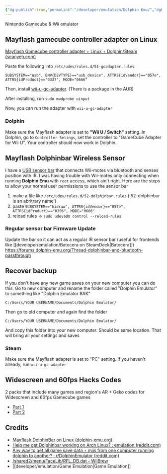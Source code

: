 ```yaml
---
{"dg-publish":true,"permalink":"/developer/emulation/Dolphin Emu/","dgPassFrontmatter":true}
---
```


Nintendo Gamecube & Wii emulator

## Mayflash gamecube controller adapter on Linux
[Mayflash Gamecube controller adapter + Linux + Dolphin/Steam (seanyeh.com)](https://www.seanyeh.com/pages/mayflash_gamecube_adapter_linux_dolphin_steam/)

Paste the following into `/etc/udev/rules.d/51-gcadapter.rules`:

```
SUBSYSTEM=="usb", ENV{DEVTYPE}=="usb_device", ATTRS{idVendor}=="057e", ATTRS{idProduct}=="0337", MODE="0666"
```

Then, install [wii-u-gc-adapter](https://github.com/ToadKing/wii-u-gc-adapter). (There is a package in the AUR)

After installing, run `sudo modprobe uinput`

Now, you can run the adapter with `wii-u-gc-adapter`

### Dolphin
Make sure the Mayflash adapter is set to **"Wii U / Switch"** setting. In Dolphin, go to `Controller Setings`, set the controller to "GameCube Adapter for Wii U". Your controller should now work in Dolphin.

## Mayflash Dolphinbar Wireless Sensor

I have a [USB sensor bar](https://www.mayflash.com/product/6.html) that connects Wii-motes via bluetooth and senses position with IR. I was having trouble with Wii-motes only connecting when running **Dolphin Emu** with `root` access, which ain't right. Here are the steps to allow your normal user permissions to use the sensor bar

1. make a file like `/etc/udev/rules.d/52-dolphinbar.rules` ('52-dolphinbar is an abritrary name')
2. paste `SUBSYSTEM=="hidraw", ATTRS{idVendor}=="057e", ATTRS{idProduct}=="0306", MODE="0666"`
3. reload rules → `sudo udevadm control --reload-rules`

### Regular sensor bar Firmware Update
Update the bar so it can act as a regular IR sensor bar (useful for frontends like [[developer/emulation/Batocera on SteamDeck\|Batocera]])
https://forums.dolphin-emu.org/Thread-dolphinbar-and-bluetooth-passthrough
## Recover backup
If you don't have any new game saves on your new computer you can do this. Go to new computer and rename the folder called "Dolphin Emulator" to something like "Dolphin Emulator BAK"

`C:/Users/YOUR USERNAME/Documents/Dolphin Emulator/`

Then go to old computer and again find the folder

`C:/Users/YOUR USERNAME/Documents/Dolphin Emulator/`

And copy this folder into your new computer. Should be same location. That will bring all your settings and saves
### Steam
Make sure the Mayflash adapter is set to "PC" setting. If you haven't already, run `wii-u-gc-adapter`

## Widescreen and 60fps Hacks Codes
2 packs that include many games and region's AR + Geko codes for Widescreen and 60fps Gamecube games
- [Part 1](https://forums.launchbox-app.com/files/file/4040-the-nintendo-gamecube-widescreen-project-pre-configured-anamorphic-169-for-dolphin-emulator-part-1-native-169-games/)
- [Part 2](https://forums.launchbox-app.com/files/file/4062-the-nintendo-gamecube-widescreen-project-part-2-pre-applied-ar-gecko-widescreen-cheats-hacks-anamorphic-169-for-dolphin-emulator/)

## Credits
- [Mayflash DolphinBar on Linux (dolphin-emu.org)](https://forums.dolphin-emu.org/Thread-mayflash-dolphinbar-on-linux)
- [Help me get Dolphinbar working on Arch Linux? : emulation (reddit.com)](https://www.reddit.com/r/emulation/comments/3gjmy2/comment/ctyz26e/)
- [Any way to get all game save data + miis from one computer running dolphin to another? : r/DolphinEmulator (reddit.com)](https://www.reddit.com/r/DolphinEmulator/comments/sa3ypn/any_way_to_get_all_game_save_data_miis_from_one/)
- [/shared2/menu/FaceLib/RFL_DB.dat - WiiBrew](https://wiibrew.org/wiki//shared2/menu/FaceLib/RFL_DB.dat)
- [[developer/emulation/Game Emulation\|Game Emulation]]